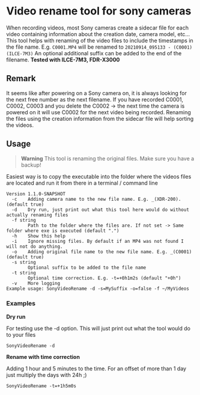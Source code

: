# Video rename tool for sony cameras

When recording videos, most Sony cameras create a sidecar file for each video containing information about the creation date, camera model, etc...
This tool helps with renaming of the video files to include the timestamps in the file name.
E.g. `C0001.MP4` will be renamed to `20210914_095133 - (C0001)(ILCE-7M3)` 
An optional additional suffix can be added to the end of the filename.
**Tested with ILCE-7M3, FDR-X3000**

## Remark
It seems like after powering on a Sony camera on, it is always looking for the next free number as the next filename.
If you have recorded C0001, C0002, C0003 and you delete the C0002 -> the next time the camera is powered on it will use C0002 for the next video being recorded. Renaming the files using the creation information from the sidecar file will help sorting the videos.

## Usage

> **Warning**
> This tool is renaming the original files. Make sure you have a backup!

Easiest way is to copy the executable into the folder where the videos files are located and run it from there in a terminal / command line

```
Version 1.1.0-SNAPSHOT
  -c    Adding camera name to the new file name. E.g. _(XDR-200). (default true)
  -d    Dry run, just print out what this tool here would do without actually renaming files
  -f string
        Path to the folder where the files are. If not set -> Same folder where exe is executed (default ".")
  -h    Show this help
  -i    Ignore missing files. By default if an MP4 was not found I will not do anything.
  -o    Adding original file name to the new file name. E.g. _(C0001) (default true)
  -s string
        Optional suffix to be added to the file name
  -t string
        Optional time correction. E.g. -t=+0h1m2s (default "+0h")
  -v    More logging
Example usage: SonyVideoRename -d -s=MySuffix -o=false -f ~/MyVideos
```


### Examples

**Dry run**

For testing use the -d option. This will just print out what the tool would do to your files

```
SonyVideoRename -d
```


**Rename with time correction**

Adding 1 hour and 5 minutes to the time. For an offset of more than 1 day just multiply the days with 24h ;)

```
SonyVideoRename -t=+1h5m0s
```

